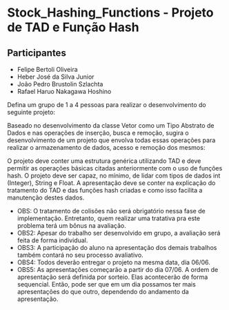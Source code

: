 # Stock_Hashing_Functions - Projeto de TAD e Função Hash
## Participantes
- Felipe Bertoli Oliveira
- Heber José da Silva Junior
- João Pedro Brustolin Szlachta
- Rafael Haruo Nakagawa Hoshino

Defina um grupo de 1 a 4 pessoas para realizar o desenvolvimento do seguinte projeto:

Baseado no desenvolvimento da classe Vetor como um Tipo Abstrato de Dados e nas operações de inserção, busca e remoção, sugira o desenvolvimento de um projeto que envolva todas essas operações para realizar o armazenamento de dados, acesso e remoção dos mesmos:

O projeto deve conter uma estrutura genérica utilizando TAD e deve permitir as operações básicas citadas anteriormente com o uso de funções hash.
O projeto deve ser capaz, no mínimo, de lidar com tipos de dados int (Integer), String e Float.
A apresentação deve se conter na explicação do tratamento do TAD e das funções hash criadas e como isso facilita a manutenção destes dados.

- OBS: O tratamento de colisões não será obrigatório nessa fase de implementação. Entretanto, quem realizar uma tratativa pra este problema terá um bônus na avaliação.
- OBS2: Apesar do trabalho ser desenvolvido em grupo, a avaliação será feita de forma individual.
- OBS3: A participação do aluno na apresentação dos demais trabalhos também contará no seu processo avaliativo.
- OBS4: Todos deverão entregar o projeto na mesma data, dia 06/06.
- OBS5: As apresentações começarão a partir do dia 07/06. A ordem de apresentação será definida por sorteio. Elas acontecerão de forma sequencial. Então, pode ser que em um dia possamos ter mais apresentações do que outro, dependendo do andamento da apresentação.
